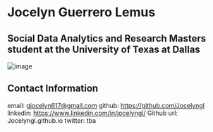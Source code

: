 # Jocelyn Guerrero Lemus 
## Social Data Analytics and Research Masters student at the University of Texas at Dallas
![image](https://jocelyngl.github.io/JocelynGuerreroLemus/Screen%20Shot%202021-10-12%20at%206.45.28%20PM.png)

## Contact Information
email: gjocelyn617@gmail.com
github: https://github.com/Jocelyngl
linkedin: https://www.linkedin.com/in/jocelyngl/ 
Github url: Jocelyngl.github.io
twitter: tba





